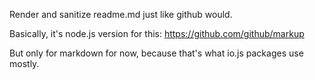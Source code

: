 
Render and sanitize readme.md just like github would.

Basically, it's node.js version for this:
https://github.com/github/markup

But only for markdown for now, because that's what io.js packages use mostly.

